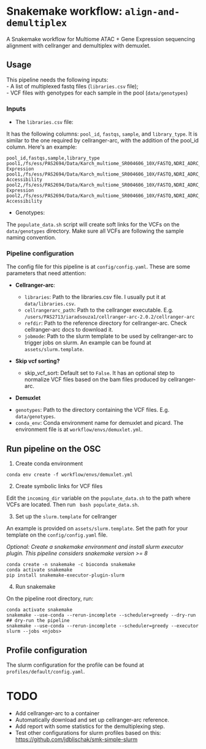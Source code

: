 # Snakemake workflow: `align-and-demultiplex`

A Snakemake workflow for Multiome ATAC + Gene Expression sequencing alignment with cellranger and demultiplex with demuxlet.

## Usage

This pipeline needs the following inputs:  
    - A list of multiplexed fastq files (`libraries.csv` file);  
    - VCF files with genotypes for each sample in the pool (`data/genotypes`)  

### Inputs

- The `libraries.csv` file:

It has the following columns: `pool_id`, `fastqs`, `sample`, and `library_type`. It is similar to the one required by cellranger-arc, with the addition of the pool_id column. Here's an example:

```
pool_id,fastqs,sample,library_type
pool1,/fs/ess/PAS2694/Data/Karch_multiome_SR004606_10X/FASTQ,NDRI_ADRC_Frontal_and_Cerebellum_Pool1,Gene Expression
pool1,/fs/ess/PAS2694/Data/Karch_multiome_SR004606_10X/FASTQ,NDRI_ADRC_Frontal_and_Cerebellum_Pool1_atac,Chromatin Accessibility
pool2,/fs/ess/PAS2694/Data/Karch_multiome_SR004606_10X/FASTQ,NDRI_ADRC_Frontal_and_Cerebellum_Pool2,Gene Expression
pool2,/fs/ess/PAS2694/Data/Karch_multiome_SR004606_10X/FASTQ,NDRI_ADRC_Frontal_and_Cerebellum_Pool2_atac,Chromatin Accessibility
```

- Genotypes: 

The `populate_data.sh` script will create soft links for the VCFs on the `data/genotypes` directory. Make sure all VCFs are following the sample naming convention. 

###  Pipeline configuration

The config file for this pipeline is at `config/config.yaml`. These are some parameters that need attention:

* **Cellranger-arc**:
    - `libraries`: Path to the libraries.csv file. I usually put it at `data/libraries.csv`.
    - `cellrangerarc_path`: Path to the cellranger executable. E.g. `/users/PAS2713/iaradsouza1/cellranger-arc-2.0.2/cellranger-arc`
    - `refdir`: Path to the reference directory for cellranger-arc. Check cellranger-arc docs to download it. 
    - `jobmode`: Path to the slurm template to be used by cellranger-arc to trigger jobs on slurm. An example can be found at `assets/slurm.template`. 

* **Skip vcf sorting?**
    - skip_vcf_sort: Default set to `False`. It has an optional step to normalize VCF files based on the bam files produced by cellranger-arc. 

* **Demuxlet**
- `genotypes`: Path to the directory containing the VCF files. E.g. `data/genotypes`.
- `conda_env`: Conda environment name for demuxlet and picard. The environment file is at `workflow/envs/demuxlet.yml`.


## Run pipeline on the OSC

1. Create conda environment
```
conda env create -f workflow/envs/demuxlet.yml
```

2. Create symbolic links for VCF files

Edit the `incoming_dir` variable on the `populate_data.sh` to the path where VCFs are located. Then run ` bash populate_data.sh`.

3. Set up the `slurm.template` for cellranger

An example is provided on `assets/slurm.template`. Set the path for your template on the `config/config.yaml` file.

*Optional: Create a snakemake environment and install slurm executor plugin. This pipeline considers snakemake version >= 8*
```
conda create -n snakemake -c bioconda snakemake
conda activate snakemake
pip install snakemake-executor-plugin-slurm
```

4. Run snakemake

On the pipeline root directory, run:

```
conda activate snakemake
snakemake --use-conda --rerun-incomplete --scheduler=greedy --dry-run  ## dry-run the pipeline
snakemake --use-conda --rerun-incomplete --scheduler=greedy --executor slurm --jobs <njobs>
```

## Profile configuration

The slurm configuration for the profile can be found at `profiles/default/config.yaml`.

# TODO

* Add cellranger-arc to a container
* Automatically download and set up cellranger-arc reference. 
* Add report with some statistics for the demultiplexing step. 
* Test other configurations for slurm profiles based on this: https://github.com/jdblischak/smk-simple-slurm



